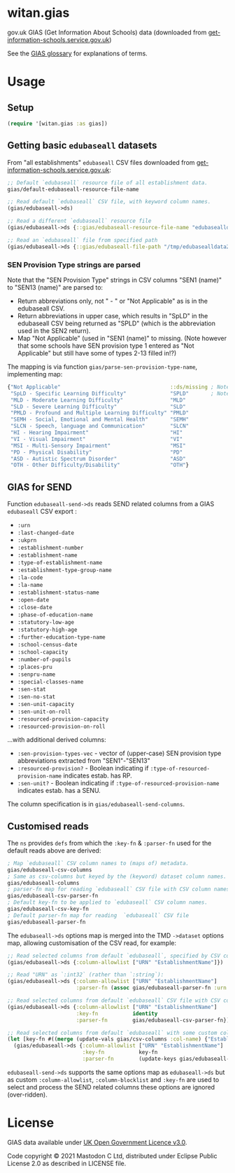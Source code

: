 # witan.gias

gov.uk GIAS (Get Information About Schools) data (downloaded from [get-information-schools.service.gov.uk](https://www.get-information-schools.service.gov.uk/))

See the [GIAS glossary](https://www.get-information-schools.service.gov.uk/glossary) for explanations of terms.

# Usage

## Setup

``` clojure
(require '[witan.gias :as gias])
```

##  Getting basic `edubaseall` datasets

From "all establishments" `edubaseall` CSV files downloaded from [get-information-schools.service.gov.uk](https://www.get-information-schools.service.gov.uk/):

```clojure
;; Default `edubaseall` resource file of all establishment data.
gias/default-edubaseall-resource-file-name

;; Read default `edubaseall` CSV file, with keyword column names.
(gias/edubaseall->ds)

;; Read a different `edubaseall` resource file
(gias/edubaseall->ds {::gias/edubaseall-resource-file-name "edubasealldata20230817.csv"})

;; Read an `edubaseall` file from specified path
(gias/edubaseall->ds {::gias/edubaseall-file-path "/tmp/edubasealldata20230421.csv"})
```

### SEN Provision Type strings are parsed

Note that the "SEN Provision Type" strings in CSV columns "SEN1 (name)" to "SEN13 (name)" are parsed to:

- Return abbreviations only, not "<ABBREVIATION> - <NAME>" or "Not Applicable" as is in the edubaseall CSV.
- Return abbreviations in upper case, which results in "SpLD" in the edubaseall CSV being returned as "SPLD" (which is the abbreviation used in the SEN2 return).
- Map "Not Applicable" (used in "SEN1 (name)" to missing. 
  (Note however that some schools have SEN provision type 1 entered as "Not Applicable" but still have some of types 2-13 filled in!?)

The mapping is via function `gias/parse-sen-provision-type-name`, implementing map:
```clojure
{"Not Applicable"                                   ::ds/missing ; Note missing
 "SpLD - Specific Learning Difficulty"              "SPLD"       ; Note upper-case
 "MLD - Moderate Learning Difficulty"               "MLD"
 "SLD - Severe Learning Difficulty"                 "SLD"
 "PMLD - Profound and Multiple Learning Difficulty" "PMLD"
 "SEMH - Social, Emotional and Mental Health"       "SEMH"
 "SLCN - Speech, language and Communication"        "SLCN"
 "HI - Hearing Impairment"                          "HI"
 "VI - Visual Impairment"                           "VI"
 "MSI - Multi-Sensory Impairment"                   "MSI"
 "PD - Physical Disability"                         "PD"
 "ASD - Autistic Spectrum Disorder"                 "ASD"
 "OTH - Other Difficulty/Disability"                "OTH"}
```

## GIAS for SEND

Function `edubaseall-send->ds` reads SEND related columns from a GIAS `edubaseall` CSV export :

- `:urn`
- `:last-changed-date`
- `:ukprn`
- `:establishment-number`
- `:establishment-name`
- `:type-of-establishment-name`
- `:establishment-type-group-name`
- `:la-code`
- `:la-name`
- `:establishment-status-name`
- `:open-date`
- `:close-date`
- `:phase-of-education-name`
- `:statutory-low-age`
- `:statutory-high-age`
- `:further-education-type-name`
- `:school-census-date`
- `:school-capacity`
- `:number-of-pupils`
- `:places-pru`
- `:senpru-name`
- `:special-classes-name`
- `:sen-stat`
- `:sen-no-stat`
- `:sen-unit-capacity`
- `:sen-unit-on-roll`
- `:resourced-provision-capacity`
- `:resourced-provision-on-roll`

…with additional derived columns:

   - `:sen-provision-types-vec` - vector of (upper-case) SEN provision type abbreviations extracted from \"SEN1\"-\"SEN13\"
   - `:resourced-provision?` - Boolean indicating if `:type-of-resourced-provision-name` indicates estab. has RP.
   - `:sen-unit?` - Boolean indicating if `:type-of-resourced-provision-name` indicates estab. has a SENU.

The column specification is in `gias/edubaseall-send-columns`.

## Customised reads

The `ns` provides `defs` from which the `:key-fn` & `:parser-fn`  used for the default reads above are derived:

```clojure
; Map `edubaseall` CSV column names to (maps of) metadata.
gias/edubaseall-csv-columns
; Same as csv-columns but keyed by the (keyword) dataset column names.
gias/edubaseall-columns
; parser-fn map for reading `edubaseall` CSV file with CSV column names.
gias/edubaseall-csv-parser-fn
; Default key-fn to be applied to `edubaseall` CSV column names.
gias/edubaseall-csv-key-fn
; Default parser-fn map for reading  `edubaseall` CSV file
gias/edubaseall-parser-fn
```

The `edubaseall->ds` options map is merged into the TMD `->dataset` options map, allowing customisation of the CSV read, for example:

```clojure
;; Read selected columns from default `edubaseall`, specified by CSV column name:
(gias/edubaseall->ds {:column-allowlist ["URN" "EstablishmentName"]})

;; Read "URN" as `:int32` (rather than `:string`):
(gias/edubaseall->ds {:column-allowlist ["URN" "EstablishmentName"]
                      :parser-fn (assoc gias/edubaseall-parser-fn :urn :int32)})

;; Read selected columns from default `edubaseall` CSV file with CSV colum names:
(gias/edubaseall->ds {:column-allowlist ["URN" "EstablishmentName"]
                      :key-fn           identity
                      :parser-fn        gias/edubaseall-csv-parser-fn})

;; Read selected columns from default `edubaseall` with some custom column names:
(let [key-fn #((merge (update-vals gias/csv-columns :col-name) {"EstablishmentName" :gias-establishment-name}) % %)]
  (gias/edubaseall->ds {:column-allowlist ["URN" "EstablishmentName"]
                        :key-fn           key-fn
                        :parser-fn        (update-keys gias/edubaseall-csv-parser-fn key-fn)}))
```

`edubaseall-send->ds` supports the same options map as `edubaseall->ds` but as custom `:column-allowlist`, `:column-blocklist` and `:key-fn` are used to select and process the SEND related columns these options are ignored (over-ridden).

# License

GIAS data available under [UK Open Government Licence v3.0](https://www.nationalarchives.gov.uk/doc/open-government-licence/version/3/).

Code copyright © 2021 Mastodon C Ltd, distributed under Eclipse Public License 2.0 as described in LICENSE file.

